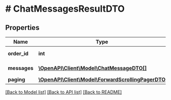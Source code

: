 # # ChatMessagesResultDTO

## Properties

Name | Type | Description | Notes
------------ | ------------- | ------------- | -------------
**order_id** | **int** | Идентификатор заказа. |
**messages** | [**\OpenAPI\Client\Model\ChatMessageDTO[]**](ChatMessageDTO.md) | Информация о сообщениях. |
**paging** | [**\OpenAPI\Client\Model\ForwardScrollingPagerDTO**](ForwardScrollingPagerDTO.md) |  | [optional]

[[Back to Model list]](../../README.md#models) [[Back to API list]](../../README.md#endpoints) [[Back to README]](../../README.md)
